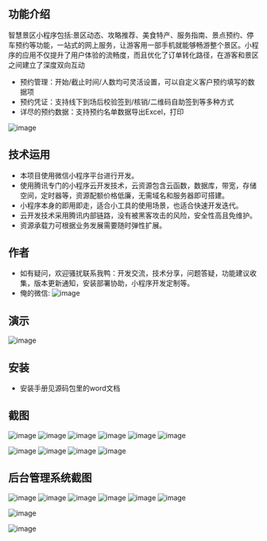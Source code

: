 ## 功能介绍 
    
智慧景区小程序包括:景区动态、攻略推荐、美食特产、服务指南、景点预约、停车预约等功能，一站式的网上服务，让游客用一部手机就能够畅游整个景区。小程序的应用不仅提升了用户体验的流畅度，而且优化了订单转化路径，在游客和景区之间建立了深度双向互动

- 预约管理：开始/截止时间/人数均可灵活设置，可以自定义客户预约填写的数据项
- 预约凭证：支持线下到场后校验签到/核销/二维码自助签到等多种方式
- 详尽的预约数据：支持预约名单数据导出Excel，打印

![image](https://user-images.githubusercontent.com/89234210/160225302-536d1c58-cba4-4bd7-b6d8-4c4af19a8a25.png)

## 技术运用
- 本项目使用微信小程序平台进行开发。
- 使用腾讯专门的小程序云开发技术，云资源包含云函数，数据库，带宽，存储空间，定时器等，资源配额价格低廉，无需域名和服务器即可搭建。
- 小程序本身的即用即走，适合小工具的使用场景，也适合快速开发迭代。
- 云开发技术采用腾讯内部链路，没有被黑客攻击的风险，安全性高且免维护。
- 资源承载力可根据业务发展需要随时弹性扩展。  



## 作者
- 如有疑问，欢迎骚扰联系我鸭：开发交流，技术分享，问题答疑，功能建议收集，版本更新通知，安装部署协助，小程序开发定制等。
- 俺的微信:
![image](https://user-images.githubusercontent.com/89234210/160225303-017a9de3-7cd7-4a03-bf3c-d53b374b7962.png)
 



## 演示
![image](https://user-images.githubusercontent.com/89234210/160225304-3c05015d-4928-4ff7-ad3b-df91c495d080.png)
 
 

## 安装

- 安装手册见源码包里的word文档




## 截图
 ![image](https://user-images.githubusercontent.com/89234210/160225318-42d86bd7-632b-40af-9588-bf5a84518fcd.png)
![image](https://user-images.githubusercontent.com/89234210/160225319-c3045324-985e-4dbd-ab09-9f4153b73189.png)
![image](https://user-images.githubusercontent.com/89234210/160225322-b7636b9c-cff3-4745-862f-cb41b4365a69.png)
![image](https://user-images.githubusercontent.com/89234210/160225327-06aada9d-003d-4b8f-b203-214ee8e2e057.png)
![image](https://user-images.githubusercontent.com/89234210/160225329-68cf8883-a72d-4d24-a121-bc9b409c5ad3.png)
![image](https://user-images.githubusercontent.com/89234210/160225332-f467a08f-d6c0-4567-a68d-d7f5665a26f9.png)

![image](https://user-images.githubusercontent.com/89234210/160225333-2af08a97-b1e6-489f-beab-fb0e35256b85.png)
![image](https://user-images.githubusercontent.com/89234210/160225335-297ca083-4772-4221-a1f1-c8e7a56b6ffd.png)
![image](https://user-images.githubusercontent.com/89234210/160225336-0646bc42-beb6-4190-a8b2-1b210f3708e0.png)
![image](https://user-images.githubusercontent.com/89234210/160225339-ebc07f24-8256-4c20-bb3c-855c98e5e6e3.png)

## 后台管理系统截图
![image](https://user-images.githubusercontent.com/89234210/160225340-14fb0b4b-6d5d-455f-a83e-f350a514f152.png)
![image](https://user-images.githubusercontent.com/89234210/160225341-ad2d30b3-f629-4a86-90ca-688c10122bf0.png)
![image](https://user-images.githubusercontent.com/89234210/160225342-c41f8b05-d574-40fb-bb79-363ff32ba8da.png)
![image](https://user-images.githubusercontent.com/89234210/160225345-908cba93-596c-4cb7-aa00-677e9c0fc6c3.png)
![image](https://user-images.githubusercontent.com/89234210/160225347-94599d3a-b1a9-4eac-ba7d-6d425a37d997.png)
![image](https://user-images.githubusercontent.com/89234210/160225348-842897f5-db28-489e-be86-3f2c9df78c73.png)

![image](https://user-images.githubusercontent.com/89234210/160225350-3804036d-0021-477b-ac31-9bcb5d5df0b5.png)

![image](https://user-images.githubusercontent.com/89234210/160225354-0eeb8e69-41f1-438c-87d8-551939029d18.png)

 
